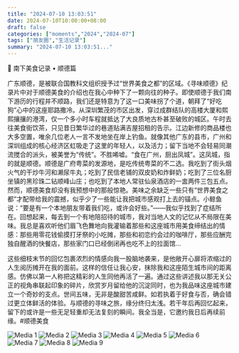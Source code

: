 ```yaml
---
title: "2024-07-10 13:03:51"
date: 2024-07-10T10:00:00+08:00
draft: false
categories: ["moments","2024","2024-07"]
tags: ["朋友圈","生活记录"]
summary: "2024-07-10 13:03:51..."
---
```


🧭 南下美食记录 • 顺德篇

广东​顺德，是被联合国教科文组织授予过“世界美食之都”的区域。《寻味顺德》纪录片中对于顺德美食的介绍也在我心中种下了一颗向往的种子。即使顺德于我们南下游历的行程并不顺路，我们还是特意为了这一口美味拐了个道，朝拜了“好吃狗”心中的这座耶路撒冷。
​
从​深圳繁茂的市区出发，穿过成群结队的高楼大厦和熙熙攘攘的港湾，仅一个多小时车程就抵达了大良质地古朴甚至破败的城区。午时去往美食街饮茶，只见昔日繁华过的巷道贴满吉屋招租的告示。江边新修的商品楼也大多空置，唯余几位老人一言不发地坐在岸上钓鱼。就像其他广东的县市，广州和深圳组成的核心经济区虹吸走了这里的年轻人，以及活力；留下当地不会轻易同潮流搅合的派头，被美誉为“传统”。不胜唏嘘。
​
“食在广州，厨出凤城”。这凤城，指的就是顺德。​顺德是广府粤菜的发源地，是吃传统粤菜的不二选。我吃到了街头烟火气的干炒牛河和濑尿牛丸；吃到了民信老铺的双皮奶和炸鲜奶；吃到了三位名厨坐镇的黑珍珠二钻顺峰山庄；也吃到了本地人常驻仙泉酒店的一盅两件三包五点。然而，顺德美食却没有我预想中的那般惊艳。美味之余缺乏一些只有“世界美食之都”才配带给我的震撼，似乎少了一些能让我把城市感观打上去的锚点。
​
​小鲸鱼说：“要是有一个本地朋友带着我们吃，或许会好些。”——我似乎找到了症结所在。回想起来，每去到一个有地陪招待的城市，我对当地人文的记忆从不局限在美味。我总是喜欢听他们眉飞色舞地向我灌输着那些和这座城市用美食缔结出的情感：那些用零花钱偷摸打牙祭的小吃摊，那些和初恋约会过的咖啡厅，那些应酬完独自醒酒的快餐店，那些家门口已经倒闭再也吃不上的拉面馆…

这些细枝末节的回忆包裹浓烈的情感向我一股脑地袭来，是他敞开心扉将浓缩过的人生阅历摊开在我的面前。这样的信任让我心安，抹除我和这座陌生城市间的距离感。仿佛以第一人称把这精彩的人生同他再活了一遍。通过这些讲述我以那无关公正的视角串联起印象的碎片，欣赏岁月留给他的沉淀同时，也为我品味这座城市建立一个奇妙的支点。
​
​世间五味，无非是酸甜苦咸鲜。如若执着于好食与否，确会错过更立体鲜活的体验。与顺德的寻味之旅，缘分终归太浅。若干年后再回忆起来，留下的或许是一些无足轻重却无法复刻的瞬间。我全当是，它邀约我日后再续前缘。
​
​#顺德美食

![Media 1](/Moments/photos/2024-07-10/202407101303510.jpg)
![Media 2](/Moments/photos/2024-07-10/202407101303511.jpg)
![Media 3](/Moments/photos/2024-07-10/202407101303512.jpg)
![Media 4](/Moments/photos/2024-07-10/202407101303513.jpg)
![Media 5](/Moments/photos/2024-07-10/202407101303514.jpg)
![Media 6](/Moments/photos/2024-07-10/202407101303515.jpg)
![Media 7](/Moments/photos/2024-07-10/202407101303516.jpg)
![Media 8](/Moments/photos/2024-07-10/202407101303517.jpg)
![Media 9](/Moments/photos/2024-07-10/202407101303518.jpg)

